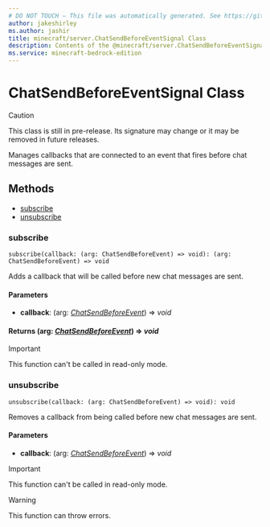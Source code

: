 ```yaml
---
# DO NOT TOUCH — This file was automatically generated. See https://github.com/mojang/minecraftapidocsgenerator to modify descriptions, examples, etc.
author: jakeshirley
ms.author: jashir
title: minecraft/server.ChatSendBeforeEventSignal Class
description: Contents of the @minecraft/server.ChatSendBeforeEventSignal class.
ms.service: minecraft-bedrock-edition
---
```

# ChatSendBeforeEventSignal Class

> [!CAUTION]
> This class is still in pre-release.  Its signature may change or it may be removed in future releases.

Manages callbacks that are connected to an event that fires before chat messages are sent.

## Methods
- [subscribe](#subscribe)
- [unsubscribe](#unsubscribe)

### **subscribe**
`
subscribe(callback: (arg: ChatSendBeforeEvent) => void): (arg: ChatSendBeforeEvent) => void
`

Adds a callback that will be called before new chat messages are sent.

#### **Parameters**
- **callback**: (arg: [*ChatSendBeforeEvent*](ChatSendBeforeEvent.md)) => *void*

#### **Returns** (arg: [*ChatSendBeforeEvent*](ChatSendBeforeEvent.md)) => *void*

> [!IMPORTANT]
> This function can't be called in read-only mode.

### **unsubscribe**
`
unsubscribe(callback: (arg: ChatSendBeforeEvent) => void): void
`

Removes a callback from being called before new chat messages are sent.

#### **Parameters**
- **callback**: (arg: [*ChatSendBeforeEvent*](ChatSendBeforeEvent.md)) => *void*

> [!IMPORTANT]
> This function can't be called in read-only mode.

> [!WARNING]
> This function can throw errors.
